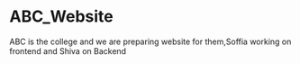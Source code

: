 # ABC_Website
ABC is the college and we are preparing website for them,Soffia working on frontend and Shiva on Backend
